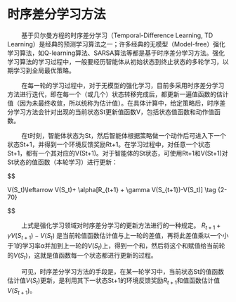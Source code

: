 # 时序差分学习方法

&ensp;&ensp;&ensp;&ensp;
基于贝尔曼方程的时序差分学习（Temporal-Difference Learning, TD Learning）是经典的预测学习算法之一；许多经典的无模型（Model-free）强化学习算法，如Q-learning算法、SARSA算法等都是基于时序差分学习方法。强化学习算法的学习过程中，一般要经历智能体从初始状态到终止状态的多轮学习，以期学习到全局最优策略。

&ensp;&ensp;&ensp;&ensp;
在每一轮的学习过程中，对于无模型的强化学习，目前多采用时序差分学习方法进行迭代，即在每一个（或几个）状态转移完成后，都更新一遍值函数的估计值（因为未最终收敛，所以统称为估计值）。在具体计算中，给定策略后，时序差分学习方法会针对出现的当前状态St更新值函数V，包括状态值函数和动作值函数。

&ensp;&ensp;&ensp;&ensp;
在t时刻，智能体状态为St，然后智能体根据策略做一个动作后可进入下一个状态St+1，并得到一个环境反馈奖励Rt+1。在学习过程中，对任意一个状态St+1，都有一个其对应的V(St+1)。对于智能体的St状态，可使用Rt+1和V(St+1)对St状态的值函数（本轮学习）进行更新：

$$

V(S_t)\leftarrow V(S_t)+ \alpha[R_{t+1} + \gamma V(S_{t+1})-V(S_t)] \tag {2-70}

$$

&ensp;&ensp;&ensp;&ensp;
上式是强化学习领域对时序差分学习的更新方法进行的一种规定。
$R_{t+1}+γV(S_{t+1})-V(S_t)$ 是当前轮值函数估计值与上一轮的差值，再将此差值乘以一个小于1的学习率α并加到上一轮的$V(S_t)$上，得到一个和，然后将这个和赋值给当前轮的$V(S_t)$，这就是值函数每一个状态都进行更新的过程。

&ensp;&ensp;&ensp;&ensp;
可见，时序差分学习方法的手段是，在某一轮学习中，当前状态St的值函数估计值$V(S_t)$更新，是利用其下一状态St+1的环境反馈奖励$R_{t+1}$和值函数估计值$V(S_{t+1})$。
